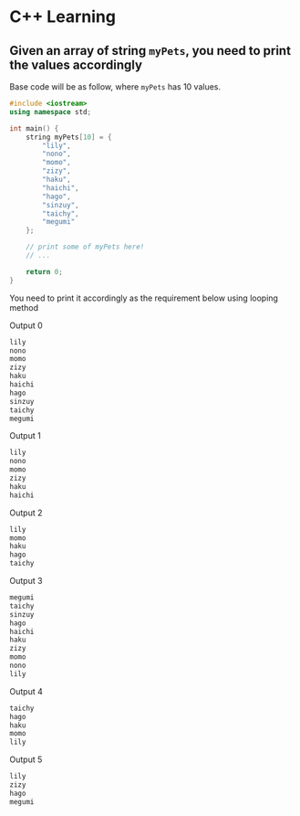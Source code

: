 # C++ Learning

## Given an array of string `myPets`, you need to print the values accordingly

Base code will be as follow, where `myPets` has 10 values.

```cpp
#include <iostream>
using namespace std;

int main() {
    string myPets[10] = {
        "lily",
        "nono",
        "momo",
        "zizy",
        "haku",
        "haichi",
        "hago",
        "sinzuy",
        "taichy",
        "megumi"
    };

    // print some of myPets here!
    // ...

    return 0;
}
```

You need to print it accordingly as the requirement below using looping method

Output 0

```cpp
lily
nono
momo
zizy
haku
haichi
hago
sinzuy
taichy
megumi
```

Output 1

```cpp
lily
nono
momo
zizy
haku
haichi
```

Output 2

```cpp
lily
momo
haku
hago
taichy
```

Output 3

```cpp
megumi
taichy
sinzuy
hago
haichi
haku
zizy
momo
nono
lily
```

Output 4

```cpp
taichy
hago
haku
momo
lily
```

Output 5

```cpp
lily
zizy
hago
megumi
```
